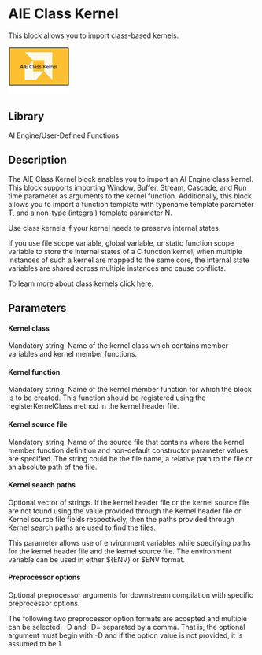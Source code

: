 # AIE Class Kernel

This block allows you to import class-based kernels.  

![](./Images/block.png)  

## Library

AI Engine/User-Defined Functions

## Description

The AIE Class Kernel block enables you to import an AI Engine class kernel. This block supports importing Window, Buffer, Stream, Cascade, and Run time parameter as arguments to the kernel function. Additionally, this block allows you to import a function template with typename template parameter T, and a non-type (integral) template parameter N.

<div class="noteBox">
Use class kernels if your kernel needs to preserve internal states. 
</div>


If you use file scope variable, global variable, or static function scope variable to store the internal states of a C function kernel, when multiple instances of such a kernel are mapped to the same core, the internal state variables are shared across multiple instances and cause conflicts.

To learn more about class kernels click [here](https://docs.xilinx.com/r/en-US/ug1079-ai-engine-kernel-coding/C-Kernel-Class-Support).

## Parameters

#### Kernel class
Mandatory string. Name of the kernel class which contains member variables and kernel member functions.

#### Kernel function
Mandatory string. Name of the kernel member function for which the block is to be created. This function should be registered using the registerKernelClass method in the kernel header file. 

#### Kernel source file
Mandatory string. Name of the source file that contains where the kernel member function definition and non-default constructor parameter values are specified.
The string could be the file name, a relative path to the file or an absolute path of the file. 

#### Kernel search paths
Optional vector of strings. If the kernel header file or the kernel source file are not found using the value provided through the Kernel header file or Kernel source file fields respectively, then the paths provided through Kernel search paths are used to find the files. 

This parameter allows use of environment variables while specifying paths for the kernel header file and the kernel source file. The environment variable can be used in either ${ENV} or $ENV format.

#### Preprocessor options
Optional preprocessor arguments for downstream compilation with specific preprocessor options.

The following two preprocessor option formats are accepted and multiple can be selected: -D<name> and -D<name>=<definition> separated by a comma. That is, the optional argument must begin with -D and if the option <definition> value is not provided, it is assumed to be 1.

